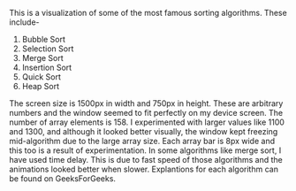 This is a visualization of some of the most famous sorting algorithms.
These include-
1. Bubble Sort
2. Selection Sort
3. Merge Sort
4. Insertion Sort
5. Quick Sort
6. Heap Sort

The screen size is 1500px in width and 750px in height. These
are arbitrary numbers and the window seemed to fit perfectly 
on my device screen.
The number of array elements is 158. I experimented with larger
values like 1100 and 1300, and although it looked better visually, 
the window kept freezing mid-algorithm due to the large array size.
Each array bar is 8px wide and this too is a result of experimentation.
In some algorithms like merge sort, I have used time delay. This is 
due to fast speed of those algorithms and the animations looked
better when slower.
Explantions for each algorithm can be found on GeeksForGeeks.
